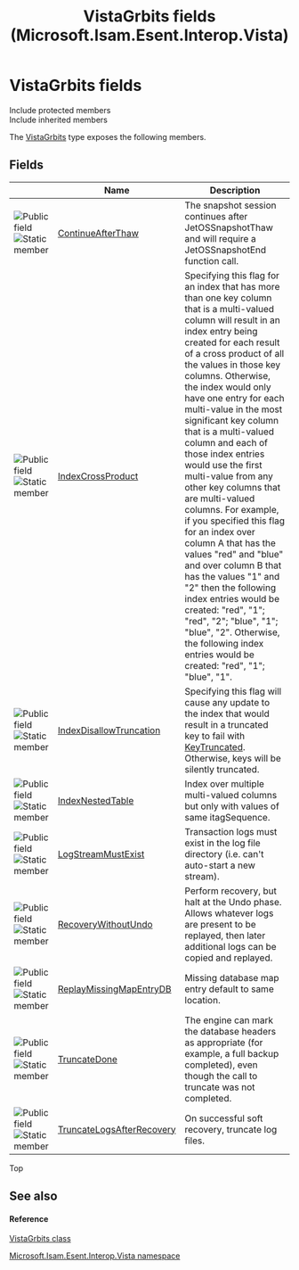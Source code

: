 ﻿---
title: VistaGrbits fields (Microsoft.Isam.Esent.Interop.Vista)
TOCTitle: VistaGrbits fields
ms:assetid: Fields.T:Microsoft.Isam.Esent.Interop.Vista.VistaGrbits
ms:mtpsurl: https://msdn.microsoft.com/library/microsoft.isam.esent.interop.vista.vistagrbits_fields(v=EXCHG.10)
ms:contentKeyID: 55104318
ms.date: 07/30/2014
ms.topic: article
---

# VistaGrbits fields

Include protected members  
Include inherited members  

The [VistaGrbits](./vistagrbits-class.md) type exposes the following members.

## Fields

<table>
<thead>
<tr class="header">
<th> </th>
<th>Name</th>
<th>Description</th>
</tr>
</thead>
<tbody>
<tr class="odd">
<td><img src="../images/hh596466.pubfield(exchg.10).gif" title="Public field" alt="Public field" /><img src="../images/dn292146.static(exchg.10).gif" title="Static member" alt="Static member" /></td>
<td><a href="dn351283(v=exchg.10).md">ContinueAfterThaw</a></td>
<td>The snapshot session continues after JetOSSnapshotThaw and will require a JetOSSnapshotEnd function call.</td>
</tr>
<tr class="even">
<td><img src="../images/hh596466.pubfield(exchg.10).gif" title="Public field" alt="Public field" /><img src="../images/dn292146.static(exchg.10).gif" title="Static member" alt="Static member" /></td>
<td><a href="dn335364(v=exchg.10).md">IndexCrossProduct</a></td>
<td>Specifying this flag for an index that has more than one key column that is a multi-valued column will result in an index entry being created for each result of a cross product of all the values in those key columns. Otherwise, the index would only have one entry for each multi-value in the most significant key column that is a multi-valued column and each of those index entries would use the first multi-value from any other key columns that are multi-valued columns. For example, if you specified this flag for an index over column A that has the values &quot;red&quot; and &quot;blue&quot; and over column B that has the values &quot;1&quot; and &quot;2&quot; then the following index entries would be created: &quot;red&quot;, &quot;1&quot;; &quot;red&quot;, &quot;2&quot;; &quot;blue&quot;, &quot;1&quot;; &quot;blue&quot;, &quot;2&quot;. Otherwise, the following index entries would be created: &quot;red&quot;, &quot;1&quot;; &quot;blue&quot;, &quot;1&quot;.</td>
</tr>
<tr class="odd">
<td><img src="../images/hh596466.pubfield(exchg.10).gif" title="Public field" alt="Public field" /><img src="../images/dn292146.static(exchg.10).gif" title="Static member" alt="Static member" /></td>
<td><a href="dn335368(v=exchg.10).md">IndexDisallowTruncation</a></td>
<td>Specifying this flag will cause any update to the index that would result in a truncated key to fail with <a href="hh564840(v=exchg.10).md">KeyTruncated</a>. Otherwise, keys will be silently truncated.</td>
</tr>
<tr class="even">
<td><img src="../images/hh596466.pubfield(exchg.10).gif" title="Public field" alt="Public field" /><img src="../images/dn292146.static(exchg.10).gif" title="Static member" alt="Static member" /></td>
<td><a href="dn351285(v=exchg.10).md">IndexNestedTable</a></td>
<td>Index over multiple multi-valued columns but only with values of same itagSequence.</td>
</tr>
<tr class="odd">
<td><img src="../images/hh596466.pubfield(exchg.10).gif" title="Public field" alt="Public field" /><img src="../images/dn292146.static(exchg.10).gif" title="Static member" alt="Static member" /></td>
<td><a href="dn335282(v=exchg.10).md">LogStreamMustExist</a></td>
<td>Transaction logs must exist in the log file directory (i.e. can't auto-start a new stream).</td>
</tr>
<tr class="even">
<td><img src="../images/hh596466.pubfield(exchg.10).gif" title="Public field" alt="Public field" /><img src="../images/dn292146.static(exchg.10).gif" title="Static member" alt="Static member" /></td>
<td><a href="dn335367(v=exchg.10).md">RecoveryWithoutUndo</a></td>
<td>Perform recovery, but halt at the Undo phase. Allows whatever logs are present to be replayed, then later additional logs can be copied and replayed.</td>
</tr>
<tr class="odd">
<td><img src="../images/hh596466.pubfield(exchg.10).gif" title="Public field" alt="Public field" /><img src="../images/dn292146.static(exchg.10).gif" title="Static member" alt="Static member" /></td>
<td><a href="dn335375(v=exchg.10).md">ReplayMissingMapEntryDB</a></td>
<td>Missing database map entry default to same location.</td>
</tr>
<tr class="even">
<td><img src="../images/hh596466.pubfield(exchg.10).gif" title="Public field" alt="Public field" /><img src="../images/dn292146.static(exchg.10).gif" title="Static member" alt="Static member" /></td>
<td><a href="dn335283(v=exchg.10).md">TruncateDone</a></td>
<td>The engine can mark the database headers as appropriate (for example, a full backup completed), even though the call to truncate was not completed.</td>
</tr>
<tr class="odd">
<td><img src="../images/hh596466.pubfield(exchg.10).gif" title="Public field" alt="Public field" /><img src="../images/dn292146.static(exchg.10).gif" title="Static member" alt="Static member" /></td>
<td><a href="dn335371(v=exchg.10).md">TruncateLogsAfterRecovery</a></td>
<td>On successful soft recovery, truncate log files.</td>
</tr>
</tbody>
</table>


Top

## See also

#### Reference

[VistaGrbits class](./vistagrbits-class.md)

[Microsoft.Isam.Esent.Interop.Vista namespace](./microsoft.isam.esent.interop.vista-namespace.md)